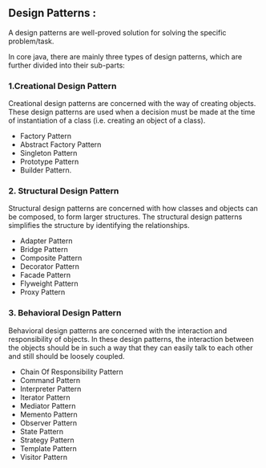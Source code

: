 ##  Design Patterns :

A design patterns are well-proved solution for solving the specific problem/task.

In core java, there are mainly three types of design patterns, which are further divided into their sub-parts:

### 1.Creational Design Pattern
Creational design patterns are concerned with the way of creating objects. These design patterns are used when a decision must be made at the time of instantiation of a class (i.e. creating an object of a class).


- Factory Pattern
- Abstract Factory Pattern
- Singleton Pattern
- Prototype Pattern
- Builder Pattern.

### 2. Structural Design Pattern
Structural design patterns are concerned with how classes and objects can be composed, to form larger structures.
The structural design patterns simplifies the structure by identifying the relationships.


- Adapter Pattern
- Bridge Pattern
- Composite Pattern
- Decorator Pattern
- Facade Pattern
- Flyweight Pattern
- Proxy Pattern

### 3. Behavioral Design Pattern
Behavioral design patterns are concerned with the interaction and responsibility of objects.
In these design patterns, the interaction between the objects should be in such a way that they can easily talk to each other and still should be loosely coupled.


- Chain Of Responsibility Pattern
- Command Pattern
- Interpreter Pattern
- Iterator Pattern
- Mediator Pattern
- Memento Pattern
- Observer Pattern
- State Pattern
- Strategy Pattern
- Template Pattern
- Visitor Pattern



